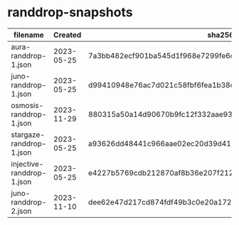 # randdrop-snapshots

| filename                  | Created    | sha256sum                                                        | merkle root                                                      | round | height   |
| ------------------------- | ---------- | ---------------------------------------------------------------- | ---------------------------------------------------------------- | ----- | -------- |
| aura-randdrop-1.json      | 2023-05-25 | 7a3bb482ecf901ba545d1f968e7299fe6d64d1342f8141a27bd0c2e2e562e26a | d4311931a33789c481533ed82ba25b4eb969769239d01a3ced7677c4527e146c | 1     | 1002000  |
| juno-randdrop-1.json      | 2023-05-25 | d99410948e76ac7d021c58fbf6fea1b38c2a375135bfaec689cb07494bfb477d | 73d8ae84dddb8f99f08ecf141d0fb7d65fe8af7a2e4aeb7d6714f985d945851f | 1     | 8372000  |
| osmosis-randdrop-1.json   | 2023-11-29 | 880315a50a14d90670b9fc12f332aae939e9b84c5c6900d7df1d1e99973f4e13 | f28cf490ca8d4deda47ebc4deb633604779c9eda8a0c0b8ab51bd8b680ac3c9e | 1     | 12542000 |
| stargaze-randdrop-1.json  | 2023-05-25 | a93626dd48441c966aae02ec20d39d418b421d1d3e13ff7add7a04e56862af7f | 35dc76c748756b196b49f4faf0cc993c0384004d3a4ba5a7c043b6ce6f4d112e | 1     | 8295000  |
| injective-randdrop-1.json | 2023-05-25 | e4227b5769cdb212870af8b36e207f21263efba2254fad6c9c2b1a9e6a95c44c | bb5c6fcccd32cbee8693f588311fea5a8b12dfce0e924fb980e2ae2207c8d567 | 1     | 34080000 |
| juno-randdrop-2.json      | 2023-11-10 | dee62e47d217cd874fdf49b3c0e20a1725d6a68eefb1aacee87d5588e05e2f76 | 7205ab2773859b7f3275daf1e18f2ba0a7b85f6e02059575fc2f4ae876dd0f2c | 2     | 11600000 |
